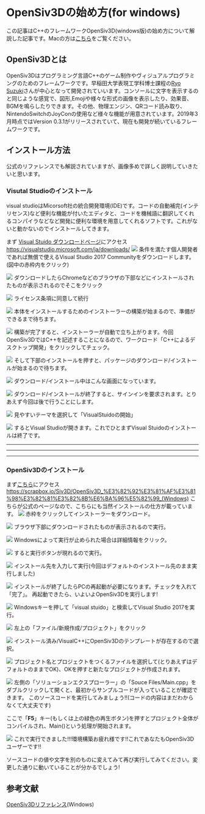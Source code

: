 
# OpenSiv3Dの始め方(for windows)
この記事はC++のフレームワークOpenSiv3D(windows版)の始め方について解説した記事です。Macの方は[こちら](https://misw.github.io/markdown/mis_opensiv3d_mac.html)をご覧ください。
## OpenSiv3Dとは
OpenSiv3Dはプログラミング言語C++のゲーム制作やヴィジュアルプログラミングのためのフレームワークです。早稲田大学表現工学科博士課程の[Ryo Suzuki](https://twitter.com/reputeless)さんが中心となって開発されていいます。コンソールに文字を表示するのと同じような感覚で、図形,Emojiや様々な形式の画像を表示したり、効果音、BGMを鳴らしたりできます。その他、物理エンジン、QRコード読み取り、NintendoSwitchのJoyConの使用など様々な機能が用意されています。2019年3月時点ではVersion 0.3.1がリリースされていて、現在も開発が続いているフレームワークです。

## インストール方法
公式のリファレンスでも解説されていますが、画像多めで詳しく説明していきたいと思います。

### Visutal Studioのインストール

visual studioはMicorsoft社の統合開発環境(IDE)です。コードの自動補完(インテリセンス)など便利な機能が付いたエディタと、コードを機械語に翻訳してくれるコンパイラなどなど開発に便利な環境を用意してくれるソフトです。これがないと動かないのでインストールしてきます。

まず [Visual Stuido ダウンロードページ](https://visualstudio.microsoft.com/ja/downloads/)にアクセス https://visualstudio.microsoft.com/ja/downloads/
![](./images/opensiv3d_win/1.png)
条件を満たす個人開発者であれば無償で使えるVisual Studio 2017 Communityをダウンロードします。(図中の赤枠内をクリック)

![](./images/opensiv3d_win/2.png)
ダウンロードしたらChromeなどのブラウザの下部などにインストールされたものが表示されるのでそこをクリック

![](./images/opensiv3d_win/3.png)
ライセンス条項に同意して続行

![](./images/opensiv3d_win/4.png)
本体をインストールするためのインストーラーの構築が始まるので、準備ができるまで待ちます。

![](./images/opensiv3d_win/5.png)
構築が完了すると、インストーラーが自動で立ち上がります。今回OpenSiv3DではC\+\+を記述することになるので、ワークロード「C++によるデスクトップ開発」をクリックしてチェック。

![](./images/opensiv3d_win/6.png)
そして下部のインストールを押すと、パッケージのダウンロード/インストールが始まるので待ちます。

![](./images/opensiv3d_win/7.png)
ダウンロード/インストール中はこんな画面になっています。

![](./images/opensiv3d_win/8.png)
ダウンロード/インストールが終了すると、サインインを要求されます。とりあえず今回は後で行うことにします。

![](./images/opensiv3d_win/9.png)
見やすいテーマを選択して「VisualStuidoの開始」

![](./images/opensiv3d_win/10.png)
するとVisual Studioが開きます。これでひとまずVisual Stuidoのインストールは終了です。


---
---
---
### OpenSiv3Dのインストール
まず[こちら](https://scrapbox.io/Siv3D/OpenSiv3D_%E3%82%92%E3%81%AF%E3%81%98%E3%82%81%E3%82%8B%E6%BA%96%E5%82%99_(Windows))にアクセス https://scrapbox.io/Siv3D/OpenSiv3D_%E3%82%92%E3%81%AF%E3%81%98%E3%82%81%E3%82%8B%E6%BA%96%E5%82%99_(Windows)
こちらが公式のページなので、こちらにも当然インストールの仕方が載っています。
![](./images/opensiv3d_win/11.png)
赤枠をクリックしてインストーラーをダウンロード。

![](./images/opensiv3d_win/12.png)
ブラウザ下部にダウンロードされたものが表示されるので実行。

![](./images/opensiv3d_win/13.png)
Windowsによって実行が止められた場合は詳細情報をクリック。

![](./images/opensiv3d_win/14.png)
すると実行ボタンが現れるので実行。

![](./images/opensiv3d_win/15.png)
インストール先を入力して実行(今回はデフォルトのインストール先のまま実行しました)

![](./images/opensiv3d_win/16.png)
インストールが終了したらPCの再起動が必要になります。チェックを入れて「完了」。
再起動できたら、いよいよOpenSiv3Dを実行します!

![](./images/opensiv3d_win/17.png)
Windowsキーを押して「visual stuido」と検索してVisual Studio 2017を実行。

![](./images/opensiv3d_win/18.png)
左上の「ファイル/新規作成/プロジェクト」をクリック

![](./images/opensiv3d_win/19.png)
インストール済み/VisualC++にOpenSiv3Dのテンプレートが存在するので選択。

![](./images/opensiv3d_win/20.png)
プロジェクト名とプロジェクトをつくるファイルを選択して(とりあえずはデフォルトのままでOK)、OKを押すと新たなプロジェクトが作成されます。

![](./images/opensiv3d_win/21.png)
左側の「ソリューションエクスプローラー」の「Souce Files/Main.cpp」をダブルクリックして開くと、最初からサンプルコードが入っていることが確認できます。
このソースコードを実行してみましょう!!(コードの内容はまだわからなくて大丈夫です)

ここで「**F5**」キー(もしくは上の緑色の再生ボタン)を押すとプロジェクト全体がコンパイルされ、Main()という処理が開始されます。

![](./images/opensiv3d_win/22.png)
これで実行できました!!!環境構築お疲れ様です!!これであなたもOpenSiv3Dユーザーです!!

ソースコードの値や文字を別のものに変えてみて再び実行してみてください。変更した通りに動いていることが分かるでしょう!

## 参考文献

[OpenSiv3Dリファレンス](https://scrapbox.io/Siv3D/OpenSiv3D_%E3%82%92%E3%81%AF%E3%81%98%E3%82%81%E3%82%8B%E6%BA%96%E5%82%99)(Windows)
